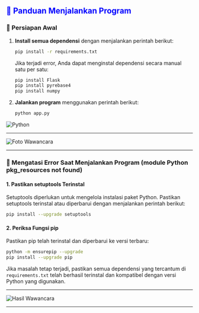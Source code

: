 ## <span style="color:blue;">🌟 Panduan Menjalankan Program</span>

### 🚀 Persiapan Awal
1. **Install semua dependensi** dengan menjalankan perintah berikut:
   ```bash
   pip install -r requirements.txt
   ```
   Jika terjadi error, Anda dapat menginstal dependensi secara manual satu per satu:
   ```bash
   pip install Flask
   pip install pyrebase4
   pip install numpy
   ```

2. **Jalankan program** menggunakan perintah berikut:
   ```bash
   python app.py
   ```

![Python](https://img.shields.io/badge/python-3.9-blue)

---

![Foto Wawancara](https://via.placeholder.com/600x300?text=Foto+Wawancara)

---

### 🔧 Mengatasi Error Saat Menjalankan Program (module Python pkg_resources not found)

#### 1. Pastikan setuptools Terinstal
Setuptools diperlukan untuk mengelola instalasi paket Python. Pastikan setuptools terinstal atau diperbarui dengan menjalankan perintah berikut:
   ```bash
   pip install --upgrade setuptools
   ```

#### 2. Periksa Fungsi pip
Pastikan pip telah terinstal dan diperbarui ke versi terbaru:
   ```bash
   python -m ensurepip --upgrade
   pip install --upgrade pip
   ```

Jika masalah tetap terjadi, pastikan semua dependensi yang tercantum di `requirements.txt` telah berhasil terinstal dan kompatibel dengan versi Python yang digunakan.

---

![Hasil Wawancara](https://via.placeholder.com/600x300?text=Hasil+Wawancara)

---

